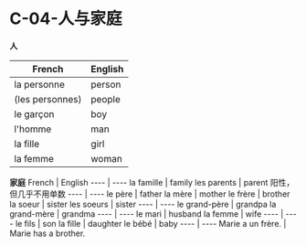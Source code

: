 ﻿# C-04-人与家庭

**人**

French | English
---- | ----
la personne | person
(les personnes) | people
le garçon | boy
l'homme | man
la fille | girl
la femme | woman

**家庭**
French | English
---- | ----
la famille | family
les parents | parent 阳性，但几乎不用单数
---- | ----
le père | father
la mère | mother
le frère | brother
la soeur | sister
les soeurs | sister
---- | ----
le grand-père | grandpa
la grand-mère | grandma
---- | ----
le mari | husband
la femme | wife
---- | ----
le fils | son
la fille | daughter
le bébé | baby
---- | ----
Marie a un frère. | Marie has a brother.



